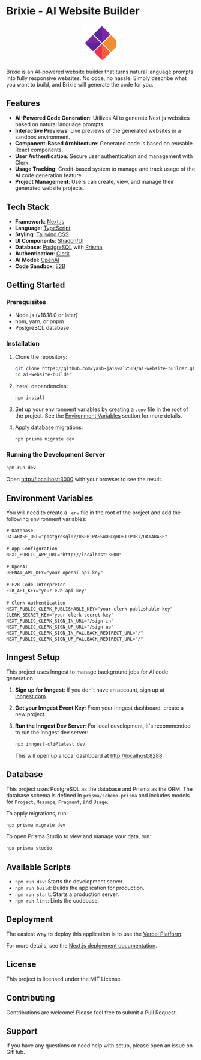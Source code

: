 # Brixie - AI Website Builder

<div align="center">
  <img src="https://raw.githubusercontent.com/yash-jaiswal2509/ai-website-builder/main/public/logo.svg" alt="Brixie Logo" width="100" height="100">
</div>

Brixie is an AI-powered website builder that turns natural language prompts into fully responsive websites. No code, no hassle. Simply describe what you want to build, and Brixie will generate the code for you.

## Features

- **AI-Powered Code Generation**: Utilizes AI to generate Next.js websites based on natural language prompts.
- **Interactive Previews**: Live previews of the generated websites in a sandbox environment.
- **Component-Based Architecture**: Generated code is based on reusable React components.
- **User Authentication**: Secure user authentication and management with Clerk.
- **Usage Tracking**: Credit-based system to manage and track usage of the AI code generation feature.
- **Project Management**: Users can create, view, and manage their generated website projects.

## Tech Stack

- **Framework**: [Next.js](https://nextjs.org/)
- **Language**: [TypeScript](https://www.typescriptlang.org/)
- **Styling**: [Tailwind CSS](https://tailwindcss.com/)
- **UI Components**: [Shadcn/UI](https://ui.shadcn.com/)
- **Database**: [PostgreSQL](https://www.postgresql.org/) with [Prisma](https://www.prisma.io/)
- **Authentication**: [Clerk](https://clerk.com/)
- **AI Model**: [OpenAI](https://openai.com/)
- **Code Sandbox**: [E2B](https://e2b.dev/)

## Getting Started

### Prerequisites

- Node.js (v18.18.0 or later)
- npm, yarn, or pnpm
- PostgreSQL database

### Installation

1. Clone the repository:
   ```bash
   git clone https://github.com/yash-jaiswal2509/ai-website-builder.git
   cd ai-website-builder
   ```

2. Install dependencies:
   ```bash
   npm install
   ```

3. Set up your environment variables by creating a `.env` file in the root of the project. See the [Environment Variables](#environment-variables) section for more details.

4. Apply database migrations:
   ```bash
   npx prisma migrate dev
   ```

### Running the Development Server

```bash
npm run dev
```

Open [http://localhost:3000](http://localhost:3000) with your browser to see the result.

## Environment Variables

You will need to create a `.env` file in the root of the project and add the following environment variables:

```env
# Database
DATABASE_URL="postgresql://USER:PASSWORD@HOST:PORT/DATABASE"

# App Configuration
NEXT_PUBLIC_APP_URL="http://localhost:3000"

# OpenAI
OPENAI_API_KEY="your-openai-api-key"

# E2B Code Interpreter
E2B_API_KEY="your-e2b-api-key"

# Clerk Authentication
NEXT_PUBLIC_CLERK_PUBLISHABLE_KEY="your-clerk-publishable-key"
CLERK_SECRET_KEY="your-clerk-secret-key"
NEXT_PUBLIC_CLERK_SIGN_IN_URL="/sign-in"
NEXT_PUBLIC_CLERK_SIGN_UP_URL="/sign-up"
NEXT_PUBLIC_CLERK_SIGN_IN_FALLBACK_REDIRECT_URL="/"
NEXT_PUBLIC_CLERK_SIGN_UP_FALLBACK_REDIRECT_URL="/"
```

## Inngest Setup

This project uses Inngest to manage background jobs for AI code generation.

1. **Sign up for Inngest**: If you don't have an account, sign up at [inngest.com](https://www.inngest.com/).

2. **Get your Inngest Event Key**: From your Inngest dashboard, create a new project.

3. **Run the Inngest Dev Server**: For local development, it's recommended to run the Inngest dev server:
   ```bash
   npx inngest-cli@latest dev
   ```
   This will open up a local dashboard at [http://localhost:8288](http://localhost:8288).

## Database

This project uses PostgreSQL as the database and Prisma as the ORM. The database schema is defined in `prisma/schema.prisma` and includes models for `Project`, `Message`, `Fragment`, and `Usage`.

To apply migrations, run:
```bash
npx prisma migrate dev
```

To open Prisma Studio to view and manage your data, run:
```bash
npx prisma studio
```

## Available Scripts

- `npm run dev`: Starts the development server.
- `npm run build`: Builds the application for production.
- `npm run start`: Starts a production server.
- `npm run lint`: Lints the codebase.

## Deployment

The easiest way to deploy this application is to use the [Vercel Platform](https://vercel.com/new).

For more details, see the [Next.js deployment documentation](https://nextjs.org/docs/app/building-your-application/deploying).

## License

This project is licensed under the MIT License.

## Contributing

Contributions are welcome! Please feel free to submit a Pull Request.

## Support

If you have any questions or need help with setup, please open an issue on GitHub.
